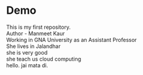 # Demo
This is my first repository.<br>
Author - Manmeet Kaur <br>
Working in GNA University as an Assistant Professor <br>
She lives in Jalandhar <br>
she is very good <br>
she teach us cloud computing <br>
hello.
jai mata di.
